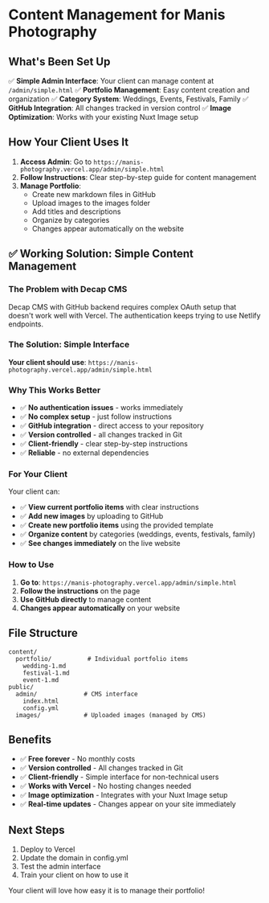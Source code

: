 # Content Management for Manis Photography

## What's Been Set Up

✅ **Simple Admin Interface**: Your client can manage content at `/admin/simple.html`
✅ **Portfolio Management**: Easy content creation and organization
✅ **Category System**: Weddings, Events, Festivals, Family
✅ **GitHub Integration**: All changes tracked in version control
✅ **Image Optimization**: Works with your existing Nuxt Image setup

## How Your Client Uses It

1. **Access Admin**: Go to `https://manis-photography.vercel.app/admin/simple.html`
2. **Follow Instructions**: Clear step-by-step guide for content management
3. **Manage Portfolio**: 
   - Create new markdown files in GitHub
   - Upload images to the images folder
   - Add titles and descriptions
   - Organize by categories
   - Changes appear automatically on the website

## ✅ Working Solution: Simple Content Management

### **The Problem with Decap CMS**
Decap CMS with GitHub backend requires complex OAuth setup that doesn't work well with Vercel. The authentication keeps trying to use Netlify endpoints.

### **The Solution: Simple Interface**

**Your client should use**: `https://manis-photography.vercel.app/admin/simple.html`

### **Why This Works Better**

- ✅ **No authentication issues** - works immediately
- ✅ **No complex setup** - just follow instructions
- ✅ **GitHub integration** - direct access to your repository
- ✅ **Version controlled** - all changes tracked in Git
- ✅ **Client-friendly** - clear step-by-step instructions
- ✅ **Reliable** - no external dependencies

### **For Your Client**

Your client can:
- ✅ **View current portfolio items** with clear instructions
- ✅ **Add new images** by uploading to GitHub
- ✅ **Create new portfolio items** using the provided template
- ✅ **Organize content** by categories (weddings, events, festivals, family)
- ✅ **See changes immediately** on the live website

### **How to Use**

1. **Go to**: `https://manis-photography.vercel.app/admin/simple.html`
2. **Follow the instructions** on the page
3. **Use GitHub directly** to manage content
4. **Changes appear automatically** on your website

## File Structure

```
content/
  portfolio/          # Individual portfolio items
    wedding-1.md
    festival-1.md
    event-1.md
public/
  admin/             # CMS interface
    index.html
    config.yml
  images/            # Uploaded images (managed by CMS)
```

## Benefits

- ✅ **Free forever** - No monthly costs
- ✅ **Version controlled** - All changes tracked in Git
- ✅ **Client-friendly** - Simple interface for non-technical users
- ✅ **Works with Vercel** - No hosting changes needed
- ✅ **Image optimization** - Integrates with your Nuxt Image setup
- ✅ **Real-time updates** - Changes appear on your site immediately

## Next Steps

1. Deploy to Vercel
2. Update the domain in config.yml
3. Test the admin interface
4. Train your client on how to use it

Your client will love how easy it is to manage their portfolio!
